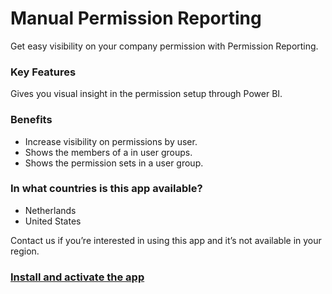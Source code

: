 # Manual Permission Reporting
Get easy visibility on your company permission with Permission Reporting.


### Key Features
Gives you visual insight in the permission setup through Power BI.

### Benefits
* Increase visibility on permissions by user.
* Shows the members of a in user groups.
* Shows the permission sets in a user group.

### In what countries is this app available?
* Netherlands
* United States 

Contact us if you’re interested in using this app and it’s not available in your region.

### [Install and activate the app](topics/install-and-activate.md)